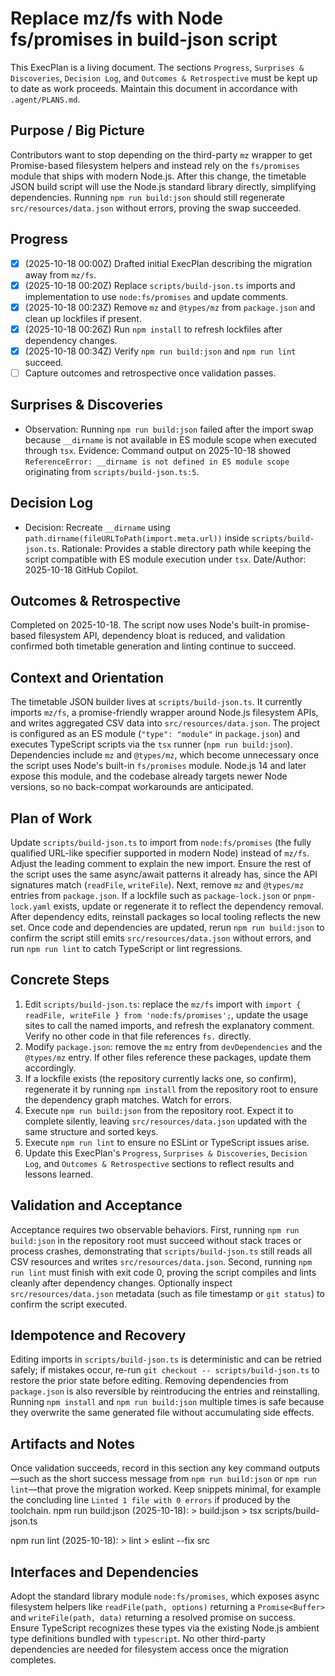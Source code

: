 # Replace mz/fs with Node fs/promises in build-json script

This ExecPlan is a living document. The sections `Progress`, `Surprises & Discoveries`, `Decision Log`, and `Outcomes & Retrospective` must be kept up to date as work proceeds. Maintain this document in accordance with `.agent/PLANS.md`.

## Purpose / Big Picture

Contributors want to stop depending on the third-party `mz` wrapper to get Promise-based filesystem helpers and instead rely on the `fs/promises` module that ships with modern Node.js. After this change, the timetable JSON build script will use the Node.js standard library directly, simplifying dependencies. Running `npm run build:json` should still regenerate `src/resources/data.json` without errors, proving the swap succeeded.

## Progress

- [x] (2025-10-18 00:00Z) Drafted initial ExecPlan describing the migration away from `mz/fs`.
- [x] (2025-10-18 00:20Z) Replace `scripts/build-json.ts` imports and implementation to use `node:fs/promises` and update comments.
- [x] (2025-10-18 00:23Z) Remove `mz` and `@types/mz` from `package.json` and clean up lockfiles if present.
- [x] (2025-10-18 00:26Z) Run `npm install` to refresh lockfiles after dependency changes.
- [x] (2025-10-18 00:34Z) Verify `npm run build:json` and `npm run lint` succeed.
- [ ] Capture outcomes and retrospective once validation passes.

## Surprises & Discoveries

- Observation: Running `npm run build:json` failed after the import swap because `__dirname` is not available in ES module scope when executed through `tsx`.
  Evidence: Command output on 2025-10-18 showed `ReferenceError: __dirname is not defined in ES module scope` originating from `scripts/build-json.ts:5`.

## Decision Log

- Decision: Recreate `__dirname` using `path.dirname(fileURLToPath(import.meta.url))` inside `scripts/build-json.ts`.
  Rationale: Provides a stable directory path while keeping the script compatible with ES module execution under `tsx`.
  Date/Author: 2025-10-18 GitHub Copilot.

## Outcomes & Retrospective

Completed on 2025-10-18. The script now uses Node's built-in promise-based filesystem API, dependency bloat is reduced, and validation confirmed both timetable generation and linting continue to succeed.

## Context and Orientation

The timetable JSON builder lives at `scripts/build-json.ts`. It currently imports `mz/fs`, a promise-friendly wrapper around Node.js filesystem APIs, and writes aggregated CSV data into `src/resources/data.json`. The project is configured as an ES module (`"type": "module"` in `package.json`) and executes TypeScript scripts via the `tsx` runner (`npm run build:json`). Dependencies include `mz` and `@types/mz`, which become unnecessary once the script uses Node's built-in `fs/promises` module. Node.js 14 and later expose this module, and the codebase already targets newer Node versions, so no back-compat workarounds are anticipated.

## Plan of Work

Update `scripts/build-json.ts` to import from `node:fs/promises` (the fully qualified URL-like specifier supported in modern Node) instead of `mz/fs`. Adjust the leading comment to explain the new import. Ensure the rest of the script uses the same async/await patterns it already has, since the API signatures match (`readFile`, `writeFile`). Next, remove `mz` and `@types/mz` entries from `package.json`. If a lockfile such as `package-lock.json` or `pnpm-lock.yaml` exists, update or regenerate it to reflect the dependency removal. After dependency edits, reinstall packages so local tooling reflects the new set. Once code and dependencies are updated, rerun `npm run build:json` to confirm the script still emits `src/resources/data.json` without errors, and run `npm run lint` to catch TypeScript or lint regressions.

## Concrete Steps

1. Edit `scripts/build-json.ts`: replace the `mz/fs` import with `import { readFile, writeFile } from 'node:fs/promises';`, update the usage sites to call the named imports, and refresh the explanatory comment. Verify no other code in that file references `fs.` directly.
2. Modify `package.json`: remove the `mz` entry from `devDependencies` and the `@types/mz` entry. If other files reference these packages, update them accordingly.
3. If a lockfile exists (the repository currently lacks one, so confirm), regenerate it by running `npm install` from the repository root to ensure the dependency graph matches. Watch for errors.
4. Execute `npm run build:json` from the repository root. Expect it to complete silently, leaving `src/resources/data.json` updated with the same structure and sorted keys.
5. Execute `npm run lint` to ensure no ESLint or TypeScript issues arise.
6. Update this ExecPlan's `Progress`, `Surprises & Discoveries`, `Decision Log`, and `Outcomes & Retrospective` sections to reflect results and lessons learned.

## Validation and Acceptance

Acceptance requires two observable behaviors. First, running `npm run build:json` in the repository root must succeed without stack traces or process crashes, demonstrating that `scripts/build-json.ts` still reads all CSV resources and writes `src/resources/data.json`. Second, running `npm run lint` must finish with exit code 0, proving the script compiles and lints cleanly after dependency changes. Optionally inspect `src/resources/data.json` metadata (such as file timestamp or `git status`) to confirm the script executed.

## Idempotence and Recovery

Editing imports in `scripts/build-json.ts` is deterministic and can be retried safely; if mistakes occur, re-run `git checkout -- scripts/build-json.ts` to restore the prior state before editing. Removing dependencies from `package.json` is also reversible by reintroducing the entries and reinstalling. Running `npm install` and `npm run build:json` multiple times is safe because they overwrite the same generated file without accumulating side effects.

## Artifacts and Notes

Once validation succeeds, record in this section any key command outputs—such as the short success message from `npm run build:json` or `npm run lint`—that prove the migration worked. Keep snippets minimal, for example the concluding line `Linted 1 file with 0 errors` if produced by the toolchain.
  npm run build:json (2025-10-18):
    > build:json
    > tsx scripts/build-json.ts

  npm run lint (2025-10-18):
    > lint
    > eslint --fix src

## Interfaces and Dependencies

Adopt the standard library module `node:fs/promises`, which exposes async filesystem helpers like `readFile(path, options)` returning a `Promise<Buffer>` and `writeFile(path, data)` returning a resolved promise on success. Ensure TypeScript recognizes these types via the existing Node.js ambient type definitions bundled with `typescript`. No other third-party dependencies are needed for filesystem access once the migration completes.
